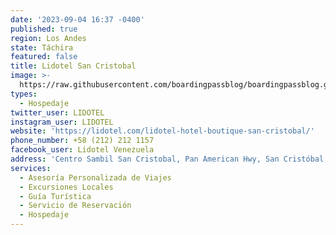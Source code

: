 ```yaml
---
date: '2023-09-04 16:37 -0400'
published: true
region: Los Andes
state: Táchira
featured: false
title: Lidotel San Cristobal
image: >-
  https://raw.githubusercontent.com/boardingpassblog/boardingpassblog.github.io/main/assets/images/LIDOTEL-LOGO.jpg
types:
  - Hospedaje
twitter_user: LIDOTEL
instagram_user: LIDOTEL
website: 'https://lidotel.com/lidotel-hotel-boutique-san-cristobal/'
phone_number: +58 (212) 212 1157
facebook_user: Lidotel Venezuela
address: 'Centro Sambil San Cristobal, Pan American Hwy, San Cristóbal, Táchira '
services:
  - Asesoría Personalizada de Viajes
  - Excursiones Locales
  - Guía Turística
  - Servicio de Reservación
  - Hospedaje
---
```

